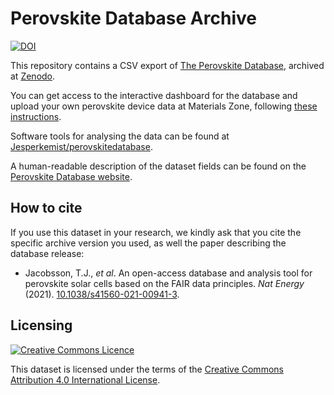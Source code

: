 # Perovskite Database Archive


[![DOI](https://zenodo.org/badge/DOI/10.5281/zenodo.5834698.svg)](https://doi.org/10.5281/zenodo.5834698)

This repository contains a CSV export of [The Perovskite
Database](https://www.perovskitedatabase.com/), archived at [Zenodo](https://zenodo.org/badge/latestdoi/50568919).

You can get access to the interactive dashboard for the database and upload your own perovskite
device data at Materials Zone, following [these
instructions](https://www.perovskitedatabase.com/Interactive_graphics).

Software tools for analysing the data can be found at
[Jesperkemist/perovskitedatabase](https://github.com/Jesperkemist/perovskitedatabase).

A human-readable description of the dataset fields can be found on the
[Perovskite Database website](https://www.perovskitedatabase.com/Resources).

## How to cite

If you use this dataset in your research, we kindly ask that you cite the specific archive version
you used, as well the paper describing the database release:

- Jacobsson, T.J., *et al*. An open-access database and analysis tool for perovskite solar cells
  based on the FAIR data principles. *Nat Energy* (2021).
  [10.1038/s41560-021-00941-3](https://doi.org/10.1038/s41560-021-00941-3).

## Licensing

<a rel="license" href="http://creativecommons.org/licenses/by/4.0/"><img alt="Creative Commons
Licence" style="border-width:0" src="https://i.creativecommons.org/l/by/4.0/80x15.png" /></a><br />

This dataset is licensed under the terms of the [Creative Commons Attribution 4.0 International
License](http://creativecommons.org/licenses/by/4.0/).
